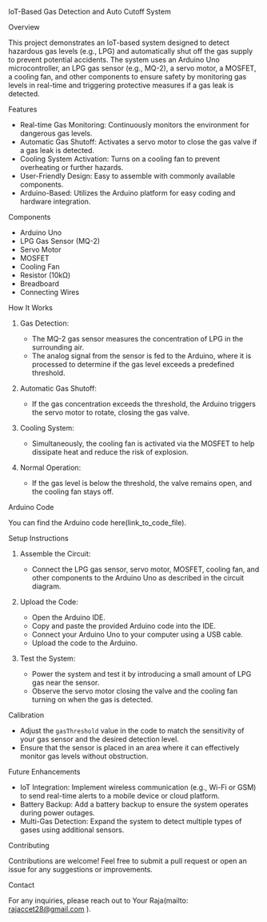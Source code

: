 
 IoT-Based Gas Detection and Auto Cutoff System

 Overview

This project demonstrates an IoT-based system designed to detect hazardous gas levels (e.g., LPG) and automatically shut off the gas supply to prevent potential accidents. The system uses an Arduino Uno microcontroller, an LPG gas sensor (e.g., MQ-2), a servo motor, a MOSFET, a cooling fan, and other components to ensure safety by monitoring gas levels in real-time and triggering protective measures if a gas leak is detected.

 Features

- Real-time Gas Monitoring: Continuously monitors the environment for dangerous gas levels.
- Automatic Gas Shutoff: Activates a servo motor to close the gas valve if a gas leak is detected.
- Cooling System Activation: Turns on a cooling fan to prevent overheating or further hazards.
- User-Friendly Design: Easy to assemble with commonly available components.
- Arduino-Based: Utilizes the Arduino platform for easy coding and hardware integration.

 Components

- Arduino Uno
- LPG Gas Sensor (MQ-2)
- Servo Motor
- MOSFET
- Cooling Fan
- Resistor (10kΩ)
- Breadboard
- Connecting Wires


 How It Works

1. Gas Detection:
   - The MQ-2 gas sensor measures the concentration of LPG in the surrounding air.
   - The analog signal from the sensor is fed to the Arduino, where it is processed to determine if the gas level exceeds a predefined threshold.

2. Automatic Gas Shutoff:
   - If the gas concentration exceeds the threshold, the Arduino triggers the servo motor to rotate, closing the gas valve.

3. Cooling System:
   - Simultaneously, the cooling fan is activated via the MOSFET to help dissipate heat and reduce the risk of explosion.

4. Normal Operation:
   - If the gas level is below the threshold, the valve remains open, and the cooling fan stays off.

 Arduino Code

You can find the Arduino code here(link_to_code_file).

 Setup Instructions

1. Assemble the Circuit:
   - Connect the LPG gas sensor, servo motor, MOSFET, cooling fan, and other components to the Arduino Uno as described in the circuit diagram.

2. Upload the Code:
   - Open the Arduino IDE.
   - Copy and paste the provided Arduino code into the IDE.
   - Connect your Arduino Uno to your computer using a USB cable.
   - Upload the code to the Arduino.

3. Test the System:
   - Power the system and test it by introducing a small amount of LPG gas near the sensor.
   - Observe the servo motor closing the valve and the cooling fan turning on when the gas is detected.

 Calibration

- Adjust the `gasThreshold` value in the code to match the sensitivity of your gas sensor and the desired detection level.
- Ensure that the sensor is placed in an area where it can effectively monitor gas levels without obstruction.

 Future Enhancements

- IoT Integration: Implement wireless communication (e.g., Wi-Fi or GSM) to send real-time alerts to a mobile device or cloud platform.
- Battery Backup: Add a battery backup to ensure the system operates during power outages.
- Multi-Gas Detection: Expand the system to detect multiple types of gases using additional sensors.

 Contributing

Contributions are welcome! Feel free to submit a pull request or open an issue for any suggestions or improvements.

 Contact

For any inquiries, please reach out to Your Raja(mailto: rajaccet28@gmail.com ).
